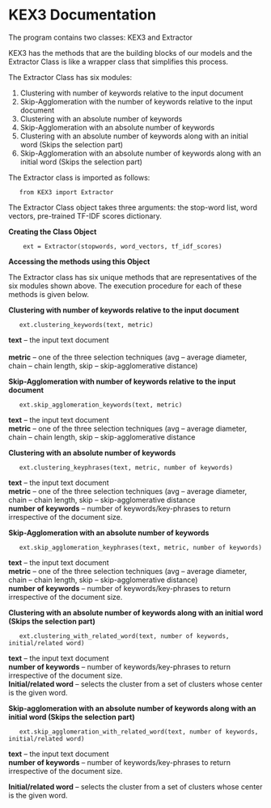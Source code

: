 
# KEX3 Documentation

The program contains two classes: KEX3 and Extractor

KEX3 has the methods that are the building blocks of our models and the Extractor Class is like a wrapper class that simplifies this process.

The Extractor Class has six modules:

1. Clustering with number of keywords relative to the input document
2. Skip-Agglomeration with the number of keywords relative to the input document
3. Clustering with an absolute number of keywords
4. Skip-Agglomeration with an absolute number of keywords
5. Clustering with an absolute number of keywords along with an initial word (Skips the selection part)
6. Skip-Agglomeration with an absolute number of keywords along with an initial word (Skips the selection part)

The Extractor class is imported as follows:

       from KEX3 import Extractor

The Extractor Class object takes three arguments: the stop-word list, word vectors, pre-trained TF-IDF scores dictionary.

**Creating the Class Object**

        ext = Extractor(stopwords, word_vectors, tf_idf_scores)

**Accessing the methods using this Object**

The Extractor class has six unique methods that are representatives of the six modules shown above. The execution procedure for each of these methods is given below.

**Clustering with number of keywords relative to the input document**

       ext.clustering_keywords(text, metric)

 **text** – the input text document<br>       
 **metric** – one of the three selection techniques (avg – average diameter, chain – chain length, skip – skip-agglomerative distance)

**Skip-Agglomeration with number of keywords relative to the input document**

       ext.skip_agglomeration_keywords(text, metric)

**text** – the input text document <br>
**metric** – one of the three selection techniques (avg – average diameter, chain – chain length, skip – skip-agglomerative distance

**Clustering with an absolute number of keywords**

       ext.clustering_keyphrases(text, metric, number of keywords)

**text** – the input text document<br> 
**metric** – one of the three selection techniques (avg – average diameter, chain – chain length, skip – skip-agglomerative distance<br> 
**number of keywords** – number of keywords/key-phrases to return irrespective of the document size. 

**Skip-Agglomeration with an absolute number of keywords**

       ext.skip_agglomeration_keyphrases(text, metric, number of keywords)

**text** – the input text document<br> 
**metric** – one of the three selection techniques (avg – average diameter, chain – chain length, skip – skip-agglomerative distance) <br>
**number of keywords** – number of keywords/key-phrases to return irrespective of the document size.

**Clustering with an absolute number of keywords along with an initial word (Skips the selection part)**

       ext.clustering_with_related_word(text, number of keywords, initial/related word)

**text** – the input text document <br>
**number of keywords** – number of keywords/key-phrases to return irrespective of the document size.                           
**Initial/related word** – selects the cluster from a set of clusters whose center is the given word.

**Skip-agglomeration with an absolute number of keywords along with an initial word (Skips the selection part)**

       ext.skip_agglomeration_with_related_word(text, number of keywords, initial/related word)

**text** – the input text document<br>
**number of keywords** – number of keywords/key-phrases to return irrespective of the document size. 

**Initial/related word** – selects the cluster from a set of clusters whose center is the given word.
